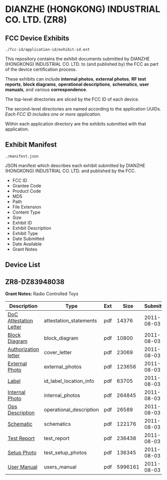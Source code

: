 # DIANZHE (HONGKONG) INDUSTRIAL CO. LTD. (ZR8)
## FCC Device Exhibits

```
./fcc-id/application-id/exhibit-id.ext
```

This repository contains the exhibit documents submitted by DIANZHE (HONGKONG) INDUSTRIAL CO. LTD. to (and published by) the FCC as part of the device certification process.

These exhibits can include **internal photos**, **external photos**, **RF test reports**, **block diagrams**, **operational descriptions**, **schematics**, **user manuals**, and various **correspondence**.

The top-level directories are sliced by the FCC ID of each device.

The second-level directories are named according to the application UUIDs. *Each FCC ID includes one or more application.*

Within each application directory are the exhibits submitted with that application. 

## Exhibit Manifest

```
./manifest.json
```

JSON manifest which describes each exhibit submitted by DIANZHE (HONGKONG) INDUSTRIAL CO. LTD. and published by the FCC.

- FCC ID
- Grantee Code
- Product Code
- MD5
- Path
- File Extension
- Content Type
- Size
- Exhibit ID
- Exhibit Description
- Exhibit Type
- Date Submitted
- Date Available
- Grant Notes

## Device List
## ZR8-DZ83948038
**Grant Notes:** Radio Controlled Toys

| Description | Type | Ext | Size | Submitted | Available |
| ----------- | ---- | --- | ---- | --------- | --------- |
| [DoC Attestation Letter](ZR8-DZ83948038/ac30d890879e6e1e9a1109a8742cee8a/1516486.pdf) | attestation_statements | pdf | 14376 | 2011-08-03 | 2011-08-03 |
| [Block Diagram](ZR8-DZ83948038/ac30d890879e6e1e9a1109a8742cee8a/1516487.pdf) | block_diagram | pdf | 10800 | 2011-08-03 | 2011-08-03 |
| [Authorization letter](ZR8-DZ83948038/ac30d890879e6e1e9a1109a8742cee8a/1516485.pdf) | cover_letter | pdf | 23069 | 2011-08-03 | 2011-08-03 |
| [External Photo](ZR8-DZ83948038/ac30d890879e6e1e9a1109a8742cee8a/1516490.pdf) | external_photos | pdf | 123656 | 2011-08-03 | 2011-08-03 |
| [Label](ZR8-DZ83948038/ac30d890879e6e1e9a1109a8742cee8a/1516491.pdf) | id_label_location_info | pdf | 63705 | 2011-08-03 | 2011-08-03 |
| [Internal Photo](ZR8-DZ83948038/ac30d890879e6e1e9a1109a8742cee8a/1516492.pdf) | internal_photos | pdf | 264845 | 2011-08-03 | 2011-08-03 |
| [Ops Description](ZR8-DZ83948038/ac30d890879e6e1e9a1109a8742cee8a/1516488.pdf) | operational_description | pdf | 26589 | 2011-08-03 | 2011-08-03 |
| [Schematic](ZR8-DZ83948038/ac30d890879e6e1e9a1109a8742cee8a/1516489.pdf) | schematics | pdf | 122176 | 2011-08-03 | 2011-08-03 |
| [Test Report](ZR8-DZ83948038/ac30d890879e6e1e9a1109a8742cee8a/1516493.pdf) | test_report | pdf | 236438 | 2011-08-03 | 2011-08-03 |
| [Setup Photo](ZR8-DZ83948038/ac30d890879e6e1e9a1109a8742cee8a/1516494.pdf) | test_setup_photos | pdf | 136345 | 2011-08-03 | 2011-08-03 |
| [User Manual](ZR8-DZ83948038/ac30d890879e6e1e9a1109a8742cee8a/1516495.pdf) | users_manual | pdf | 5996161 | 2011-08-03 | 2011-08-03 |
